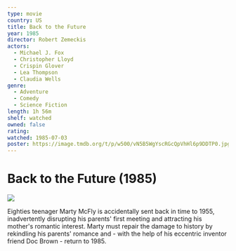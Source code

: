 ```yaml
---
type: movie
country: US
title: Back to the Future
year: 1985
director: Robert Zemeckis
actors:
  - Michael J. Fox
  - Christopher Lloyd
  - Crispin Glover
  - Lea Thompson
  - Claudia Wells
genre:
  - Adventure
  - Comedy
  - Science Fiction
length: 1h 56m
shelf: watched
owned: false
rating:
watched: 1985-07-03
poster: https://image.tmdb.org/t/p/w500/vN5B5WgYscRGcQpVhHl6p9DDTP0.jpg
---
```


# Back to the Future (1985)

![](https://image.tmdb.org/t/p/w500/vN5B5WgYscRGcQpVhHl6p9DDTP0.jpg)

Eighties teenager Marty McFly is accidentally sent back in time to 1955, inadvertently disrupting his parents' first meeting and attracting his mother's romantic interest. Marty must repair the damage to history by rekindling his parents' romance and - with the help of his eccentric inventor friend Doc Brown - return to 1985.